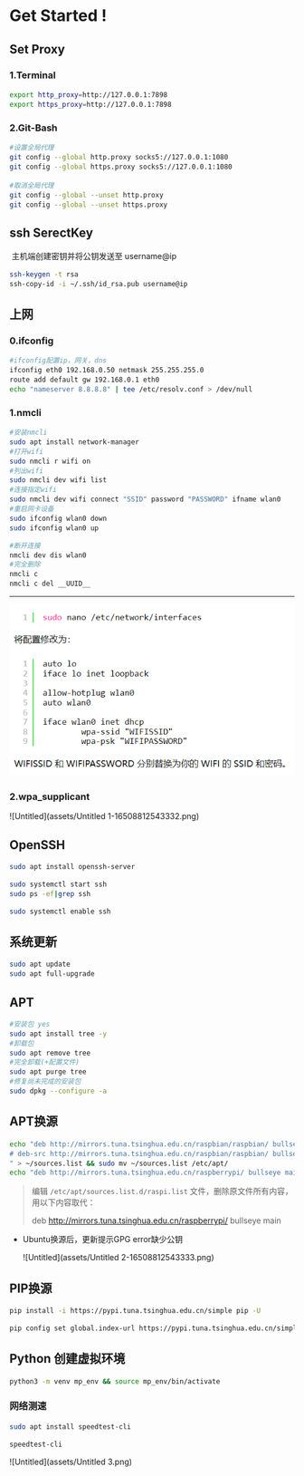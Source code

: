 # Get Started !

## Set Proxy

### 1.Terminal

```bash
export http_proxy=http://127.0.0.1:7898
export https_proxy=http://127.0.0.1:7898
```

### 2.Git-Bash

```bash
#设置全局代理
git config --global http.proxy socks5://127.0.0.1:1080
git config --global https.proxy socks5://127.0.0.1:1080

#取消全局代理
git config --global --unset http.proxy
git config --global --unset https.proxy
```

## ssh SerectKey

​	主机端创建密钥并将公钥发送至 username@ip

```bash
ssh-keygen -t rsa
ssh-copy-id -i ~/.ssh/id_rsa.pub username@ip
```

## **上网**

### 0.ifconfig

```bash
#ifconfig配置ip，网关，dns
ifconfig eth0 192.168.0.50 netmask 255.255.255.0
route add default gw 192.168.0.1 eth0
echo "nameserver 8.8.8.8" | tee /etc/resolv.conf > /dev/null
```

### 1.nmcli

```bash
#安装nmcli
sudo apt install network-manager
#打开wifi
sudo nmcli r wifi on
#列出wifi
sudo nmcli dev wifi list
#连接指定wifi
sudo nmcli dev wifi connect "SSID" password "PASSWORD" ifname wlan0
#重启网卡设备
sudo ifconfig wlan0 down
sudo ifconfig wlan0 up
```

```bash
#断开连接
nmcli dev dis wlan0
#完全删除
nmcli c
nmcli c del __UUID__
```

---

![Untitled](assets/Untitled-16508812543321.png)

### 2.wpa_supplicant

![Untitled](assets/Untitled 1-16508812543332.png)

## OpenSSH

```bash
sudo apt install openssh-server
```

```bash
sudo systemctl start ssh
sudo ps -ef|grep ssh
```

```bash
sudo systemctl enable ssh
```

## 系统更新

```bash
sudo apt update
sudo apt full-upgrade
```

## APT

```bash
#安装包 yes
sudo apt install tree -y 
#卸载包
sudo apt remove tree
#完全卸载(+配置文件)
sudo apt purge tree
#修复尚未完成的安装包
sudo dpkg --configure -a
```

## APT换源

```bash
echo "deb http://mirrors.tuna.tsinghua.edu.cn/raspbian/raspbian/ bullseye main non-free contrib rpi
# deb-src http://mirrors.tuna.tsinghua.edu.cn/raspbian/raspbian/ bullseye main non-free contrib rpi
" > ~/sources.list && sudo mv ~/sources.list /etc/apt/
echo "deb http://mirrors.tuna.tsinghua.edu.cn/raspberrypi/ bullseye main" > ~/raspi.list && sudo mv ~/raspi.list /etc/apt/sources.list.d/
```

> 编辑 `/etc/apt/sources.list.d/raspi.list` 文件，删除原文件所有内容，用以下内容取代：
>
> deb http://mirrors.tuna.tsinghua.edu.cn/raspberrypi/ bullseye main

- Ubuntu换源后，更新提示GPG error缺少公钥

  ![Untitled](assets/Untitled 2-16508812543333.png)

## PIP换源

```bash
pip install -i https://pypi.tuna.tsinghua.edu.cn/simple pip -U
```

```bash
pip config set global.index-url https://pypi.tuna.tsinghua.edu.cn/simple
```

## Python 创建虚拟环境

```bash
python3 -m venv mp_env && source mp_env/bin/activate
```

### 网络测速

```bash
sudo apt install speedtest-cli
```

```bash
speedtest-cli
```

![Untitled](assets/Untitled 3.png)
